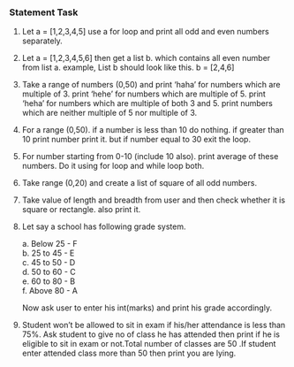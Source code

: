 ### Statement Task

1. Let a = [1,2,3,4,5] use a for loop and print all odd and even numbers separately.

2. Let a = [1,2,3,4,5,6] then get a list b. which contains all even number from list a. example, List b should look like this. b = [2,4,6]

3. Take a range of numbers (0,50) and print ‘haha’ for numbers which are multiple of 3. print ‘hehe’ for numbers which are multiple of 5. print ‘heha’ for numbers which are multiple of both 3 and 5. print numbers which are neither multiple of 5 nor multiple of 3.

4. For a range (0,50). if a number is less than 10 do nothing. if greater than 10 print number print it. but if number equal to 30 exit the loop.

5. For number starting from 0-10 (include 10 also). print average of these numbers. Do it using for loop and while loop both.

6. Take range (0,20) and create a list of square of  all odd numbers.

7. Take value of length and breadth from user and then check whether it is square or rectangle. also print it.

8. Let say a school has following grade system.

    a. Below 25 - F <br>
    b. 25 to 45 - E <br>
    c. 45 to 50 - D <br>
    d. 50 to 60 - C <br>
    e. 60 to 80 - B <br>
    f. Above 80 - A <br>

    Now ask user to enter his int(marks) and print his grade accordingly.

9. Student won’t be allowed to sit in exam if his/her attendance is less than 75%. Ask student to give no of class he has attended then print if he is eligible to sit in exam or not.Total number of classes are 50 .If student enter attended class more than 50 then print you are lying.
